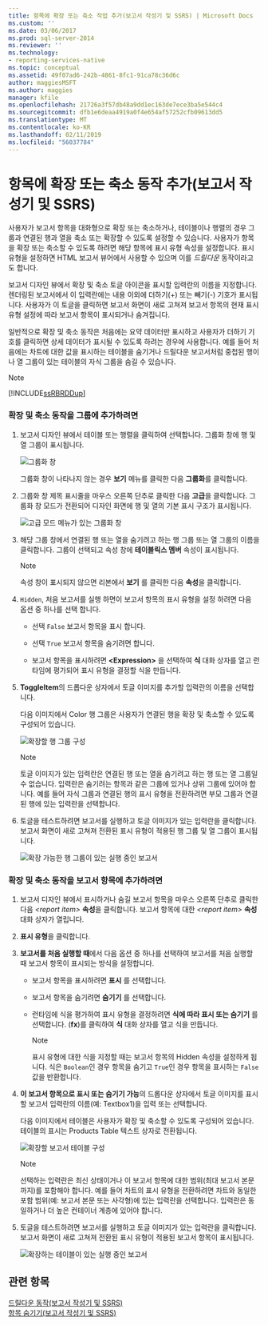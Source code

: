 ```yaml
---
title: 항목에 확장 또는 축소 작업 추가(보고서 작성기 및 SSRS) | Microsoft Docs
ms.custom: ''
ms.date: 03/06/2017
ms.prod: sql-server-2014
ms.reviewer: ''
ms.technology:
- reporting-services-native
ms.topic: conceptual
ms.assetid: 49f07ad6-242b-4861-8fc1-91ca78c36d6c
author: maggiesMSFT
ms.author: maggies
manager: kfile
ms.openlocfilehash: 21726a3f57db48a9dd1ec163de7ece3ba5e544c4
ms.sourcegitcommit: dfb1e6deaa4919a0f4e654af57252cfb09613dd5
ms.translationtype: MT
ms.contentlocale: ko-KR
ms.lasthandoff: 02/11/2019
ms.locfileid: "56037784"
---
```

# <a name="add-an-expand-or-collapse-action-to-an-item-report-builder-and-ssrs"></a>항목에 확장 또는 축소 동작 추가(보고서 작성기 및 SSRS)
  사용자가 보고서 항목을 대화형으로 확장 또는 축소하거나, 테이블이나 행렬의 경우 그룹과 연결된 행과 열을 축소 또는 확장할 수 있도록 설정할 수 있습니다. 사용자가 항목을 확장 또는 축소할 수 있도록 하려면 해당 항목에 표시 유형 속성을 설정합니다. 표시 유형을 설정하면 HTML 보고서 뷰어에서 사용할 수 있으며 이를 *드릴다운* 동작이라고도 합니다.  
  
 보고서 디자인 뷰에서 확장 및 축소 토글 아이콘을 표시할 입력란의 이름을 지정합니다. 렌더링된 보고서에서 이 입력란에는 내용 이외에 더하기(+) 또는 빼기(-) 기호가 표시됩니다. 사용자가 이 토글을 클릭하면 보고서 화면이 새로 고쳐져 보고서 항목의 현재 표시 유형 설정에 따라 보고서 항목이 표시되거나 숨겨집니다.  
  
 일반적으로 확장 및 축소 동작은 처음에는 요약 데이터만 표시하고 사용자가 더하기 기호를 클릭하면 상세 데이터가 표시될 수 있도록 하려는 경우에 사용합니다. 예를 들어 처음에는 차트에 대한 값을 표시하는 테이블을 숨기거나 드릴다운 보고서처럼 중첩된 행이나 열 그룹이 있는 테이블의 자식 그룹을 숨길 수 있습니다.  
  
> [!NOTE]  
>  [!INCLUDE[ssRBRDDup](../../includes/ssrbrddup-md.md)]  
  
### <a name="to-add-expand-and-collapse-action-to-a-group"></a>확장 및 축소 동작을 그룹에 추가하려면  
  
1.  보고서 디자인 뷰에서 테이블 또는 행렬을 클릭하여 선택합니다. 그룹화 창에 행 및 열 그룹이 표시됩니다.  
  
     ![그룹화 창](../media/groupingpane.png "그룹화 창")  
  
     그룹화 창이 나타나지 않는 경우 **보기** 메뉴를 클릭한 다음 **그룹화**를 클릭합니다.  
  
2.  그룹화 창 제목 표시줄을 마우스 오른쪽 단추로 클릭한 다음 **고급**을 클릭합니다. 그룹화 창 모드가 전환되어 디자인 화면에 행 및 열의 기본 표시 구조가 표시됩니다.  
  
     ![고급 모드 메뉴가 있는 그룹화 창](../media/groupingpane-advancedmode.png "고급 모드 메뉴가 있는 그룹화 창")  
  
3.  해당 그룹 창에서 연결된 행 또는 열을 숨기려고 하는 행 그룹 또는 열 그룹의 이름을 클릭합니다. 그룹이 선택되고 속성 창에 **테이블릭스 멤버** 속성이 표시됩니다.  
  
    > [!NOTE]  
    >  속성 창이 표시되지 않으면 리본에서 **보기** 를 클릭한 다음 **속성**을 클릭합니다.  
  
4.  `Hidden`, 처음 보고서를 실행 하면이 보고서 항목의 표시 유형을 설정 하려면 다음 옵션 중 하나를 선택 합니다.  
  
    -   선택 `False` 보고서 항목을 표시 합니다.  
  
    -   선택 `True` 보고서 항목을 숨기려면 합니다.  
  
    -   보고서 항목을 표시하려면 **\<Expression>** 을 선택하여 **식** 대화 상자를 열고 런타임에 평가되어 표시 유형을 결정할 식을 만듭니다.  
  
5.  **ToggleItem**의 드롭다운 상자에서 토글 이미지를 추가할 입력란의 이름을 선택합니다.  
  
     다음 이미지에서 Color 행 그룹은 사용자가 연결된 행을 확장 및 축소할 수 있도록 구성되어 있습니다.  
  
     ![확장할 행 그룹 구성](../media/expandcollapse-confighiddentoggleitemwithnumbers.png "확장할 행 그룹 구성")  
  
    > [!NOTE]  
    >  토글 이미지가 있는 입력란은 연결된 행 또는 열을 숨기려고 하는 행 또는 열 그룹일 수 없습니다. 입력란은 숨기려는 항목과 같은 그룹에 있거나 상위 그룹에 있어야 합니다. 예를 들어 자식 그룹과 연결된 행의 표시 유형을 전환하려면 부모 그룹과 연결된 행에 있는 입력란을 선택합니다.  
  
6.  토글을 테스트하려면 보고서를 실행하고 토글 이미지가 있는 입력란을 클릭합니다. 보고서 화면이 새로 고쳐져 전환된 표시 유형이 적용된 행 그룹 및 열 그룹이 표시됩니다.  
  
     ![확장 가능한 행 그룹이 있는 실행 중인 보고서](../media/expandcollapse-runreport-rowgroup.png "확장 가능한 행 그룹이 있는 실행 중인 보고서")  
  
### <a name="to-add-expand-and-collapse-action-to-a-report-item"></a>확장 및 축소 동작을 보고서 항목에 추가하려면  
  
1.  보고서 디자인 뷰에서 표시하거나 숨길 보고서 항목을 마우스 오른쪽 단추로 클릭한 다음 *\<report item>* **속성**을 클릭합니다. 보고서 항목에 대한 *\<report item>* **속성** 대화 상자가 열립니다.  
  
2.  **표시 유형**을 클릭합니다.  
  
3.  **보고서를 처음 실행할 때**에서 다음 옵션 중 하나를 선택하여 보고서를 처음 실행할 때 보고서 항목이 표시되는 방식을 설정합니다.  
  
    -   보고서 항목을 표시하려면 **표시** 를 선택합니다.  
  
    -   보고서 항목을 숨기려면 **숨기기** 를 선택합니다.  
  
    -   런타임에 식을 평가하여 표시 유형을 결정하려면 **식에 따라 표시 또는 숨기기** 를 선택합니다. (**fx**)를 클릭하여 **식** 대화 상자를 열고 식을 만듭니다.  
  
        > [!NOTE]  
        >  표시 유형에 대한 식을 지정할 때는 보고서 항목의 Hidden 속성을 설정하게 됩니다. 식은 `Boolean`인 경우 항목을 숨기고 `True`인 경우 항목을 표시하는 `False` 값을 반환합니다.  
  
4.  **이 보고서 항목으로 표시 또는 숨기기 가능**의 드롭다운 상자에서 토글 이미지를 표시할 보고서 입력란의 이름(예: Textbox1)을 입력 또는 선택합니다.  
  
     다음 이미지에서 테이블은 사용자가 확장 및 축소할 수 있도록 구성되어 있습니다. 테이블의 표시는 Products Table 텍스트 상자로 전환됩니다.  
  
     ![확장할 보고서 테이블 구성](../media/expandcollapse-reporttable.png "확장할 보고서 테이블 구성")  
  
    > [!NOTE]  
    >  선택하는 입력란은 최신 상태이거나 이 보고서 항목에 대한 범위(최대 보고서 본문까지)를 포함해야 합니다. 예를 들어 차트의 표시 유형을 전환하려면 차트와 동일한 포함 범위(예: 보고서 본문 또는 사각형)에 있는 입력란을 선택합니다. 입력란은 동일하거나 더 높은 컨테이너 계층에 있어야 합니다.  
  
5.  토글을 테스트하려면 보고서를 실행하고 토글 이미지가 있는 입력란을 클릭합니다. 보고서 화면이 새로 고쳐져 전환된 표시 유형이 적용된 보고서 항목이 표시됩니다.  
  
     ![확장하는 테이블이 있는 실행 중인 보고서](../media/expandcollapse-runreport-reporttable.png "확장하는 테이블이 있는 실행 중인 보고서")  
  
## <a name="see-also"></a>관련 항목  
 [드릴다운 동작&#40;보고서 작성기 및 SSRS&#41;](drilldown-action-report-builder-and-ssrs.md)   
 [항목 숨기기&#40;보고서 작성기 및 SSRS&#41;](../report-builder/hide-an-item-report-builder-and-ssrs.md)  
  
  

